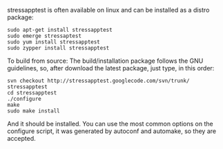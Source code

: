 stressapptest is often available on linux and can be installed as a distro package:

```
sudo apt-get install stressapptest
sudo emerge stressaptest
sudo yum install stressapptest
sudo zypper install stressapptest
```

To build from source:
The build/installation package follows the GNU guidelines, so, after download the latest package, just type, in this order:

```
svn checkout http://stressapptest.googlecode.com/svn/trunk/ stressapptest
cd stressapptest
./configure
make
sudo make install
```

And it should be installed. You can use the most common options on the configure script, it was generated by autoconf and automake, so they are accepted.